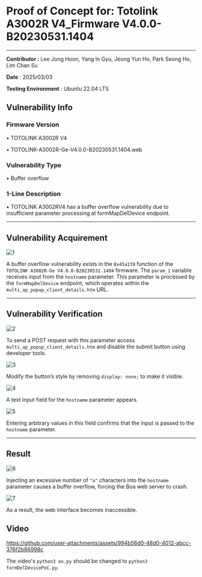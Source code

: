 # Proof of Concept for: **Totolink A3002R V4_Firmware V4.0.0-B20230531.1404**

---

**Contributor :** Lee Jong Hoon, Yang In Gyu, Jeong Yun Ho, Park Seong Ho, Lim Chan Su

**Date** : 2025/03/03

**Testing Environment** : Ubuntu 22.04 LTS

## Vulnerability Info

### Firmware Version
• TOTOLINK A3002R V4

• TOTOLINK-A3002R-Ge-V4.0.0-B20230531.1404.web

### Vulnerability Type
• Buffer overflow

### 1-Line Description
• TOTOLINK A3002RV4 has a buffer overflow vulnerability due to insufficient parameter processing at formMapDelDevice endpoint.

---

## Vulnerability Acquirement

![1](https://github.com/user-attachments/assets/a4087303-a058-4b4a-922b-fb85fd4a1f8b)


A buffer overflow vulnerability exists in the `0x45a1f8` function of the `TOTOLINK A3002R-Ge V4.0.0-B20230531.1404` firmware. The `param_1` variable receives input from the `hostname` parameter. This parameter is processed by the `formMapDelDevice` endpoint, which operates within the `multi_ap_popup_client_details.htm` URL.

---

## Vulnerability Verification

![2](https://github.com/user-attachments/assets/a1d6c427-468d-415c-8f26-52a5d6b31d08)

To send a POST request with this parameter access `multi_ap_popup_client_details.htm` and disable the submit button using developer tools.

![3](https://github.com/user-attachments/assets/c7d45c05-3386-46d4-a7c5-9942d7b4a4b5)

Modify the button’s style by removing `display: none;` to make it visible.


![4](https://github.com/user-attachments/assets/91468c7c-6e89-4b46-a29d-03fb144b2da7)

A text input field for the `hostname` parameter appears.

![5](https://github.com/user-attachments/assets/ec9c971b-d827-4d41-8df0-1bd8aaf6d44b)

Entering arbitrary values in this field confirms that the input is passed to the `hostname` parameter.


---

## Result

![6](https://github.com/user-attachments/assets/936e28a5-bbe9-415f-9d95-8fbcbe3b7f53)

Injecting an excessive number of `"a"` characters into the `hostname` parameter causes a buffer overflow, forcing the Boa web server to crash.

![7](https://github.com/user-attachments/assets/c1ee60a1-600a-4ffa-9fa9-531dbf497125)

As a result, the web interface becomes inaccessible.


## Video

https://github.com/user-attachments/assets/994b56d0-48d0-4012-abcc-376f2b86998c

The video's `python3 ex.py` should be changed to `python3 formDelDevicePoC.py`.
